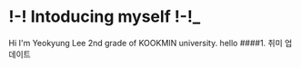 # !-! Intoducing myself !-!_
 Hi I'm Yeokyung Lee 2nd grade of KOOKMIN university.
hello
####1. 취미 업데이트